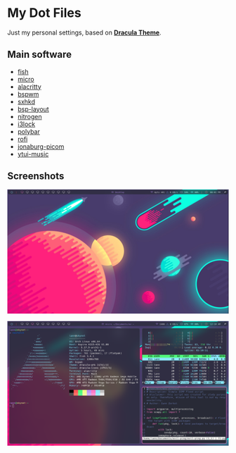 # My Dot Files 

Just my personal settings, based on [**Dracula Theme**](https://draculatheme.com/).

## Main software
- [fish](https://github.com/fish-shell/fish-shell)
- [micro](https://github.com/zyedidia/micro)
- [alacritty](https://github.com/alacritty/alacritty)
- [bspwm](https://github.com/baskerville/bspwm)
- [sxhkd](https://github.com/baskerville/sxhkd)
- [bsp-layout](https://github.com/phenax/bsp-layout)
- [nitrogen](https://github.com/l3ib/nitrogen)
- [i3lock](https://github.com/i3/i3lock)
- [polybar](https://github.com/polybar/polybar)
- [rofi](https://github.com/davatorium/rofi)
- [jonaburg-picom](https://github.com/jonaburg/picom)
- [ytui-music](https://github.com/sudipghimire533/ytui-music)

## Screenshots 
![](https://github.com/Iann-Zorkot/MyDotFiles/blob/master/desktop.png?raw=true)

![](https://github.com/Iann-Zorkot/MyDotFiles/blob/master/twm.png?raw=true)
